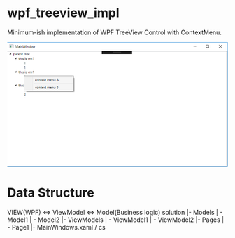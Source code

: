 # wpf_treeview_impl
Minimum-ish implementation of WPF TreeView Control with ContextMenu.

![alt text](https://github.com/m-nito/wpf_treeview_impl/blob/master/wpf_treeview_impl/example_image.png)

# Data Structure
VIEW(WPF) <=> ViewModel <=> Model(Business logic)
solution
|- Models
| - Model1
| - Model2
|- ViewModels
| - ViewModel1
| - ViewModel2
|- Pages
| - Page1
|- MainWindows.xaml / cs
